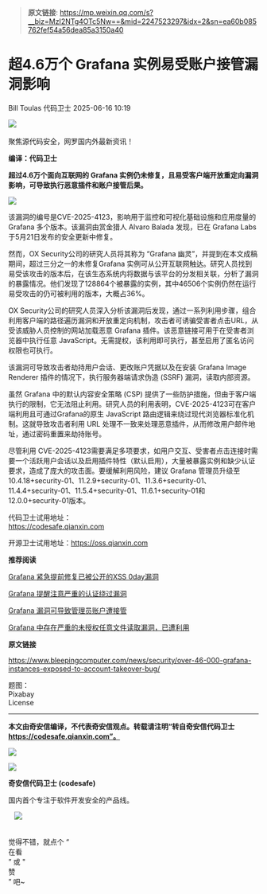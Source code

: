 > **原文链接**: https://mp.weixin.qq.com/s?__biz=MzI2NTg4OTc5Nw==&mid=2247523297&idx=2&sn=ea60b085762fef54a56dea85a3150a40

#  超4.6万个 Grafana 实例易受账户接管漏洞影响  
Bill Toulas  代码卫士   2025-06-16 10:19  
  
![](https://mmbiz.qpic.cn/mmbiz_gif/Az5ZsrEic9ot90z9etZLlU7OTaPOdibteeibJMMmbwc29aJlDOmUicibIRoLdcuEQjtHQ2qjVtZBt0M5eVbYoQzlHiaw/640?wx_fmt=gif "")  
   
聚焦源代码安全，网罗国内外最新资讯！  
  
**编译：代码卫士**  
  
**超过4.6万个面向互联网的 Grafana 实例仍未修复，且易受客户端开放重定向漏洞影响，可导致执行恶意插件和账户接管后果。**  
  
![](https://mmbiz.qpic.cn/mmbiz_png/oBANLWYScMTXkVcvqTjPKKfWZGVMB5okz0jqDrPzPYMAJlJA6iaz5PR2L9bFM9Wq7QQfrQNLHlN3pysUDoTjpug/640?wx_fmt=png&from=appmsg "")  
  
  
该漏洞的编号是CVE-2025-4123，影响用于监控和可视化基础设施和应用度量的 Grafana 多个版本。该漏洞由赏金猎人 Alvaro Balada 发现，已在 Grafana Labs 于5月21日发布的安全更新中修复。  
  
然而，OX Security公司的研究人员将其称为 “Grafana 幽灵”，并提到在本文成稿期间，超过三分之一的未修复Grafana 实例可从公开互联网触达。研究人员找到易受该攻击的版本后，在该生态系统内将数据与该平台的分发相关联，分析了漏洞的暴露情况。他们发现了128864个被暴露的实例，其中46506个实例仍然在运行易受攻击的仍可被利用的版本，大概占36%。  
  
OX Security公司的研究人员深入分析该漏洞后发现，通过一系列利用步骤，组合利用客户端的路径遍历漏洞和开放重定向机制，攻击者可诱骗受害者点击URL，从受该威胁人员控制的网站加载恶意 Grafana 插件。该恶意链接可用于在受害者浏览器中执行任意 JavaScript。无需提权，该利用即可执行，甚至启用了匿名访问权限也可执行。  
  
该漏洞可导致攻击者劫持用户会话、更改账户凭据以及在安装 Grafana Image Renderer 插件的情况下，执行服务器端请求伪造 (SSRF) 漏洞，读取内部资源。  
  
虽然 Grafana 中的默认内容安全策略 (CSP) 提供了一些防护措施，但由于客户端执行的限制，它无法阻止利用。研究人员的利用表明，CVE-2025-4123可在客户端利用且可通过Grafana的原生 JavaScript 路由逻辑来绕过现代浏览器标准化机制。这就导致攻击者利用 URL 处理不一致来处理恶意插件，从而修改用户邮件地址，通过密码重置来劫持账号。  
  
尽管利用 CVE-2025-4123需要满足多项要求，如用户交互、受害者点击连接时需要一个活跃用户会话以及启用插件特性（默认启用），大量被暴露实例和缺少认证要求，造成了庞大的攻击面。要缓解利用风险，建议 Grafana 管理员升级至 10.4.18+security-01、11.2.9+security-01、11.3.6+security-01、11.4.4+security-01、11.5.4+security-01、11.6.1+security-01和 12.0.0+security-01版本。  
  
  
  
代码卫士试用地址：  
https://codesafe.qianxin.com  
  
开源卫士试用地址：https://oss.qianxin.com  
  
  
  
  
  
  
  
  
  
  
  
  
  
**推荐阅读**  
  
[Grafana 紧急提前修复已被公开的XSS 0day漏洞](https://mp.weixin.qq.com/s?__biz=MzI2NTg4OTc5Nw==&mid=2247523102&idx=2&sn=3eb6fe83ca06d69dbd0a16a7c73dcde3&scene=21#wechat_redirect)  
  
  
[Grafana 提醒注意严重的认证绕过漏洞](https://mp.weixin.qq.com/s?__biz=MzI2NTg4OTc5Nw==&mid=2247516818&idx=4&sn=9a52564b1d6d8454dd34dce86019d266&scene=21#wechat_redirect)  
  
  
[Grafana 漏洞可导致管理员账户遭接管](https://mp.weixin.qq.com/s?__biz=MzI2NTg4OTc5Nw==&mid=2247513049&idx=1&sn=31af4654137f918dc610ee51cf05649a&scene=21#wechat_redirect)  
  
  
[Grafana 中存在严重的未授权任意文件读取漏洞，已遭利用](https://mp.weixin.qq.com/s?__biz=MzI2NTg4OTc5Nw==&mid=2247509616&idx=2&sn=27c5f9e457a2c2aa08753d9d0a67917e&scene=21#wechat_redirect)  
  
  
  
  
  
**原文链接**  
  
https://www.bleepingcomputer.com/news/security/over-46-000-grafana-instances-exposed-to-account-takeover-bug/  
  
  
题图：  
Pixabay   
License  
  
****  
**本文由奇安信编译，不代表奇安信观点。转载请注明“转自奇安信代码卫士 https://codesafe.qianxin.com”。**  
  
  
  
  
![](https://mmbiz.qpic.cn/mmbiz_jpg/oBANLWYScMSf7nNLWrJL6dkJp7RB8Kl4zxU9ibnQjuvo4VoZ5ic9Q91K3WshWzqEybcroVEOQpgYfx1uYgwJhlFQ/640?wx_fmt=jpeg "")  
  
![](https://mmbiz.qpic.cn/mmbiz_jpg/oBANLWYScMSN5sfviaCuvYQccJZlrr64sRlvcbdWjDic9mPQ8mBBFDCKP6VibiaNE1kDVuoIOiaIVRoTjSsSftGC8gw/640?wx_fmt=jpeg "")  
  
**奇安信代码卫士 (codesafe)**  
  
国内首个专注于软件开发安全的产品线。  
  
   ![](https://mmbiz.qpic.cn/mmbiz_gif/oBANLWYScMQ5iciaeKS21icDIWSVd0M9zEhicFK0rbCJOrgpc09iaH6nvqvsIdckDfxH2K4tu9CvPJgSf7XhGHJwVyQ/640?wx_fmt=gif "")  
  
   
觉得不错，就点个 “  
在看  
” 或 "  
赞  
” 吧~  
  
